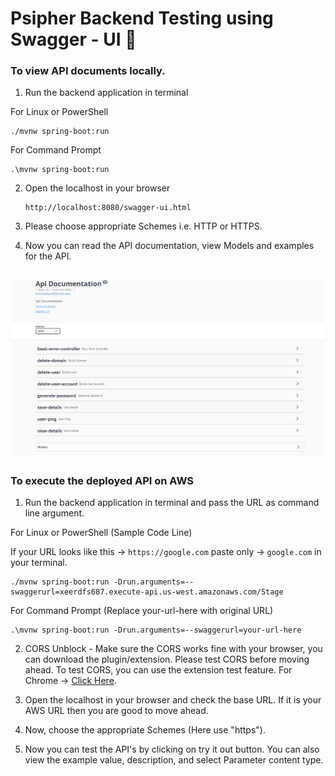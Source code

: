 # Psipher Backend Testing using Swagger - UI 🔨

### To view API documents locally.
1. Run the backend application in terminal

  For Linux or PowerShell

  ```
  ./mvnw spring-boot:run

  ```

  For Command Prompt

  ```
  .\mvnw spring-boot:run
  ```

2. Open the localhost in your browser

    ```
    http://localhost:8080/swagger-ui.html
    ```

3. Please choose appropriate Schemes i.e. HTTP or HTTPS.

4. Now you can read the API documentation, view Models and examples for the API.

  ![SwaggerImage](psipher_swagger_local.png)
---

### To execute the deployed API on AWS
1. Run the backend application in terminal and pass the URL as command line argument.

  For Linux or PowerShell (Sample Code Line)

  If your URL looks like this -> `https://google.com` paste only -> `google.com` in your terminal.

  ```
  ./mvnw spring-boot:run -Drun.arguments=--swaggerurl=xeerdfs687.execute-api.us-west.amazonaws.com/Stage
  ```

  For Command Prompt (Replace your-url-here with original URL)

  ```
  .\mvnw spring-boot:run -Drun.arguments=--swaggerurl=your-url-here
  ```

2. CORS Unblock - Make sure the CORS works fine with your browser, you can download the plugin/extension. Please test CORS before moving ahead. To test CORS, you can use the extension test feature. For Chrome -> [Click Here](https://chrome.google.com/webstore/detail/cors-unblock/lfhmikememgdcahcdlaciloancbhjino?hl=en).

3. Open the localhost in your browser and check the base URL. If it is your AWS URL then you are good to move ahead.

4. Now, choose the appropriate Schemes (Here use "https").

5. Now you can test the API's by clicking on try it out button. You can also view the example value, description, and select Parameter content type.
